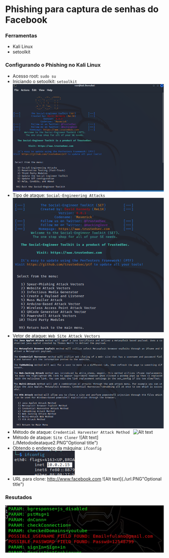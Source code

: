 # Phishing para captura de senhas do Facebook

### Ferramentas

- Kali Linux
- setoolkit

### Configurando o Phishing no Kali Linux

- Acesso root: ``` sudo su ```
- Iniciando o setoolkit: ``` setoolkit ```
![Alt text](./Iniciandoosetoolkit.PNG "Optional title")
- Tipo de ataque: ``` Social-Engineering Attacks ```
![Alt text](./Tipodeataque.PNG "Optional title")
- Vetor de ataque: ``` Web Site Attack Vectors ```
![Alt text](./Vetordeataque.PNG "Optional title")
- Método de ataque: ```Credential Harvester Attack Method ```
![Alt text](./M%C3%A9tododeataque.PNG "Optional title")
- Método de ataque: ``` Site Cloner ```
![Alt text](./Metododeataque2.PNG"Optional title")
- Obtendo o endereço da máquina: ``` ifconfig ```
![Alt text](./ip.PNG "Optional title")
- URL para clone: http://www.facebook.com
![Alt text](./url.PNG"Optional title")

### Resutados

![Alt text](./Capturar.PNG "Optional title")